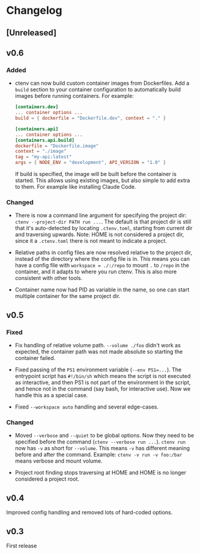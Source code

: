 # Changelog

<!-- https://keepachangelog.com/ -->

## [Unreleased]

## v0.6


### Added

- ctenv can now build custom container images from Dockerfiles. Add a `build` section to your container configuration to automatically build images before running containers. For example:
  ```toml
  [containers.dev]
  ... container options ...
  build = { dockerfile = "Dockerfile.dev", context = "." }
  
  [containers.api]
  ... container options ...
  [containers.api.build]
  dockerfile = "Dockerfile.image"
  context = "./image"
  tag = "my-api:latest"
  args = { NODE_ENV = "development", API_VERSION = "1.0" }
  ```
  If build is specified, the image will be built before the container is started. This allows using existing images, but also simple to add extra to them. For example like installing Claude Code.


### Changed

- There is now a command line argument for specifying the project dir:
  `ctenv --project-dir PATH run ...`. The default is that project dir
  is still that it's auto-detected by locating `.ctenv.toml`, starting
  from current dir and traversing upwards. Note: HOME is not
  considered a project dir, since it a `.ctenv.toml` there is not
  meant to indicate a project.

- Relative paths in config files are now resolved relative to the
  project dir, instead of the directory where the config file is
  in. This means you can have a config file with `workspace =
  ./:/repo` to mount `.` to `/repo` in the container, and it adapts to
  where you run ctenv. This is also more consistent with other tools.

- Container name now had PID as variable in the name, so one can start
  multiple container for the same project dir.


## v0.5

### Fixed

- Fix handling of relative volume path. `--volume ./foo` didn't work
  as expected, the container path was not made absolute so starting
  the container failed.

- Fixed passing of the `PS1` environment variable (`--env
  PS1=...`). The entrypoint script has `#!/bin/sh` which means the
  script is not executed as interactive, and then PS1 is not part of
  the environment in the script, and hence not in the command (say
  bash, for interactive use). Now we handle this as a special case.

- Fixed `--workspace auto` handling and several edge-cases.


### Changed

- Moved `--verbose` and `--quiet` to be global options. Now they need
  to be specified before the command (`ctenv --verbose run ...`).
  `ctenv run` now has `-v` as short for `--volume`. This means `-v`
  has different meaning before and after the command. Example: `ctenv
  -v run -v foo:/bar` means verbose and mount volume.

- Project root finding stops traversing at HOME and HOME is no longer
  considered a project root.


## v0.4

Improved config handling and removed lots of hard-coded options.


## v0.3

First release
